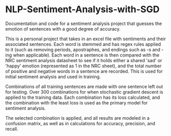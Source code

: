 # NLP-Sentiment-Analysis-with-SGD
Documentation and code for a sentiment analysis project that guesses the emotion of sentences with a good degree of accuracy.

This is a personal project that takes in an excel file with sentiments and their associated sentences. Each word is stemmed and has regex rules applied to it (such as removing periods, apostraphes, and endings such as -s and -ing when applicable). Each word in a sentence is then compared with the NRC sentiment analysis datasheet to see if it holds either a shared 'sad' or 'happy' emotion (represented as 1 in the NRC sheet), and the total number of positive and negative words in a sentence are recorded. This is used for initial sentiment analysis and used in training. 

Combinations of all training sentences are made with one sentence left out for testing. Over 300 combinations for when stochastic gradient descent is applied to the training data. Each combination has its loss calculated, and the combination with the least loss is used as the primary model for sentiment analysis.

The selected combination is applied, and all results are modeled in a confusion matrix, as well as in calculations for accuracy, precision, and recall.

